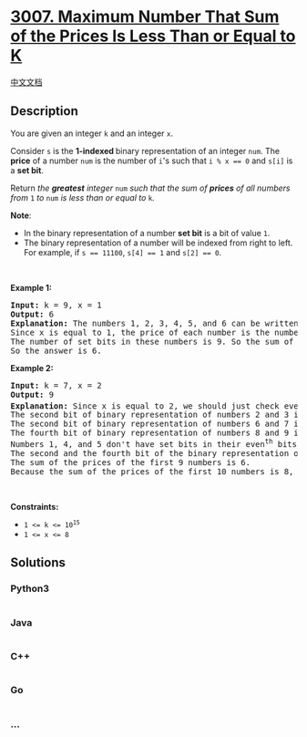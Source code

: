 # [3007. Maximum Number That Sum of the Prices Is Less Than or Equal to K](https://leetcode.com/problems/maximum-number-that-sum-of-the-prices-is-less-than-or-equal-to-k)

[中文文档](/solution/3000-3099/3007.Maximum%20Number%20That%20Sum%20of%20the%20Prices%20Is%20Less%20Than%20or%20Equal%20to%20K/README.md)

## Description

<p>You are given an integer <code>k</code> and an integer <code>x</code>.</p>

<p>Consider <code>s</code> is the <strong>1-indexed </strong>binary representation of an integer <code>num</code>. The <strong>price</strong> of a number <code>num</code> is the number of <code>i</code>&#39;s such that <code>i % x == 0</code> and <code><font face="monospace">s[i]</font></code> is a <strong>set bit</strong>.</p>

<p>Return <em>the <b>greatest</b> integer </em><code>num</code><em> such that the sum of <strong>prices</strong> of all numbers from </em><code>1</code><em> to </em><code>num</code><em> is less than or equal to </em><code>k</code><em>.</em></p>

<p><strong>Note</strong>:</p>

<ul>
	<li>In the binary representation of a number <strong>set bit</strong> is a bit of value <code>1</code>.</li>
	<li>The binary representation of a number will be indexed from right to left. For example, if <code>s == 11100</code>, <code>s[4] == 1</code> and <code>s[2] == 0</code>.</li>
</ul>

<p>&nbsp;</p>
<p><strong class="example">Example 1:</strong></p>

<pre>
<strong>Input:</strong> k = 9, x = 1
<strong>Output:</strong> 6
<strong>Explanation:</strong> The numbers 1, 2, 3, 4, 5, and 6 can be written in binary representation as &quot;1&quot;, &quot;10&quot;, &quot;11&quot;, &quot;100&quot;, &quot;101&quot;, and &quot;110&quot; respectively.
Since x is equal to 1, the price of each number is the number of its set bits.
The number of set bits in these numbers is 9. So the sum of the prices of the first 6 numbers is 9.
So the answer is 6.</pre>

<p><strong class="example">Example 2:</strong></p>

<pre>
<strong>Input:</strong> k = 7, x = 2
<strong>Output:</strong> 9
<strong>Explanation:</strong> Since x is equal to 2, we should just check even<sup>th</sup> bits.
The second bit of binary representation of numbers 2 and 3 is a set bit. So the sum of their prices is 2.
The second bit of binary representation of numbers 6 and 7 is a set bit. So the sum of their prices is 2.
The fourth bit of binary representation of numbers 8 and 9 is a set bit but their second bit is not. So the sum of their prices is 2.
Numbers 1, 4, and 5 don&#39;t have set bits in their even<sup>th</sup> bits in their binary representation. So the sum of their prices is 0.
The second and the fourth bit of the binary representation of the number 10 are a set bit. So its price is 2.
The sum of the prices of the first 9 numbers is 6.
Because the sum of the prices of the first 10 numbers is 8, the answer is 9.</pre>

<p>&nbsp;</p>
<p><strong>Constraints:</strong></p>

<ul>
	<li><code>1 &lt;= k &lt;= 10<sup>15</sup></code></li>
	<li><code>1 &lt;= x &lt;= 8</code></li>
</ul>

## Solutions

<!-- tabs:start -->

### **Python3**

```python

```

### **Java**

```java

```

### **C++**

```cpp

```

### **Go**

```go

```

### **...**

```

```

<!-- tabs:end -->
